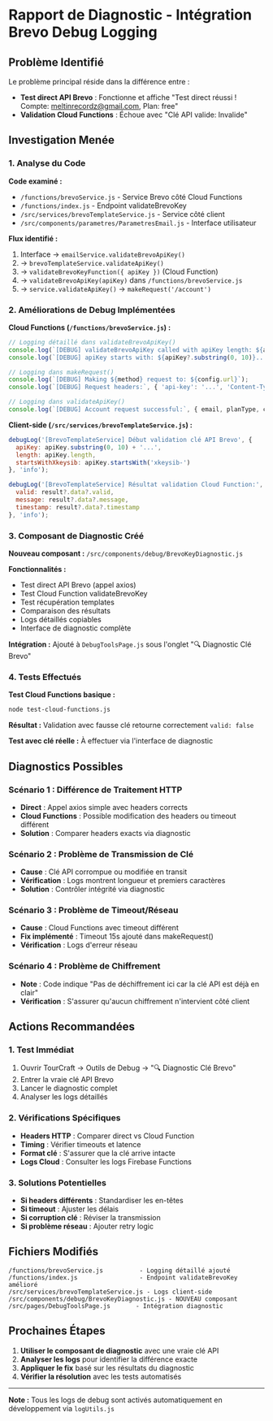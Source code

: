 # Rapport de Diagnostic - Intégration Brevo Debug Logging

## Problème Identifié

Le problème principal réside dans la différence entre :
- **Test direct API Brevo** : Fonctionne et affiche "Test direct réussi ! Compte: meltinrecordz@gmail.com, Plan: free"
- **Validation Cloud Functions** : Échoue avec "Clé API valide: Invalide"

## Investigation Menée

### 1. Analyse du Code

**Code examiné :**
- `/functions/brevoService.js` - Service Brevo côté Cloud Functions
- `/functions/index.js` - Endpoint validateBrevoKey 
- `/src/services/brevoTemplateService.js` - Service côté client
- `/src/components/parametres/ParametresEmail.js` - Interface utilisateur

**Flux identifié :**
1. Interface → `emailService.validateBrevoApiKey()` 
2. → `brevoTemplateService.validateApiKey()`
3. → `validateBrevoKeyFunction({ apiKey })` (Cloud Function)
4. → `validateBrevoApiKey(apiKey)` dans `/functions/brevoService.js`
5. → `service.validateApiKey()` → `makeRequest('/account')`

### 2. Améliorations de Debug Implémentées

**Cloud Functions (`/functions/brevoService.js`) :**
```javascript
// Logging détaillé dans validateBrevoApiKey()
console.log(`[DEBUG] validateBrevoApiKey called with apiKey length: ${apiKey?.length}`);
console.log(`[DEBUG] apiKey starts with: ${apiKey?.substring(0, 10)}...`);

// Logging dans makeRequest()
console.log(`[DEBUG] Making ${method} request to: ${config.url}`);
console.log(`[DEBUG] Request headers:`, { 'api-key': '...', 'Content-Type': '...' });

// Logging dans validateApiKey()
console.log(`[DEBUG] Account request successful:`, { email, planType, companyName });
```

**Client-side (`/src/services/brevoTemplateService.js`) :**
```javascript
debugLog('[BrevoTemplateService] Début validation clé API Brevo', { 
  apiKey: apiKey.substring(0, 10) + '...',
  length: apiKey.length,
  startsWithXkeysib: apiKey.startsWith('xkeysib-')
}, 'info');

debugLog('[BrevoTemplateService] Résultat validation Cloud Function:', {
  valid: result?.data?.valid,
  message: result?.data?.message,
  timestamp: result?.data?.timestamp
}, 'info');
```

### 3. Composant de Diagnostic Créé

**Nouveau composant :** `/src/components/debug/BrevoKeyDiagnostic.js`

**Fonctionnalités :**
- Test direct API Brevo (appel axios)
- Test Cloud Function validateBrevoKey
- Test récupération templates
- Comparaison des résultats
- Logs détaillés copiables
- Interface de diagnostic complète

**Intégration :** Ajouté à `DebugToolsPage.js` sous l'onglet "🔍 Diagnostic Clé Brevo"

### 4. Tests Effectués

**Test Cloud Functions basique :**
```bash
node test-cloud-functions.js
```
**Résultat :** Validation avec fausse clé retourne correctement `valid: false`

**Test avec clé réelle :** À effectuer via l'interface de diagnostic

## Diagnostics Possibles

### Scénario 1 : Différence de Traitement HTTP
- **Direct** : Appel axios simple avec headers corrects
- **Cloud Functions** : Possible modification des headers ou timeout différent
- **Solution** : Comparer headers exacts via diagnostic

### Scénario 2 : Problème de Transmission de Clé
- **Cause** : Clé API corrompue ou modifiée en transit
- **Vérification** : Logs montrent longueur et premiers caractères
- **Solution** : Contrôler intégrité via diagnostic

### Scénario 3 : Problème de Timeout/Réseau
- **Cause** : Cloud Functions avec timeout différent
- **Fix implémenté** : Timeout 15s ajouté dans makeRequest()
- **Vérification** : Logs d'erreur réseau

### Scénario 4 : Problème de Chiffrement
- **Note** : Code indique "Pas de déchiffrement ici car la clé API est déjà en clair"
- **Vérification** : S'assurer qu'aucun chiffrement n'intervient côté client

## Actions Recommandées

### 1. Test Immédiat
1. Ouvrir TourCraft → Outils de Debug → "🔍 Diagnostic Clé Brevo"
2. Entrer la vraie clé API Brevo
3. Lancer le diagnostic complet
4. Analyser les logs détaillés

### 2. Vérifications Spécifiques
- **Headers HTTP** : Comparer direct vs Cloud Function
- **Timing** : Vérifier timeouts et latence
- **Format clé** : S'assurer que la clé arrive intacte
- **Logs Cloud** : Consulter les logs Firebase Functions

### 3. Solutions Potentielles
- **Si headers différents** : Standardiser les en-têtes
- **Si timeout** : Ajuster les délais
- **Si corruption clé** : Réviser la transmission
- **Si problème réseau** : Ajouter retry logic

## Fichiers Modifiés

```
/functions/brevoService.js          - Logging détaillé ajouté
/functions/index.js                 - Endpoint validateBrevoKey amélioré  
/src/services/brevoTemplateService.js - Logs client-side
/src/components/debug/BrevoKeyDiagnostic.js - NOUVEAU composant
/src/pages/DebugToolsPage.js       - Intégration diagnostic
```

## Prochaines Étapes

1. **Utiliser le composant de diagnostic** avec une vraie clé API
2. **Analyser les logs** pour identifier la différence exacte
3. **Appliquer le fix** basé sur les résultats du diagnostic
4. **Vérifier la résolution** avec les tests automatisés

---

**Note :** Tous les logs de debug sont activés automatiquement en développement via `logUtils.js`